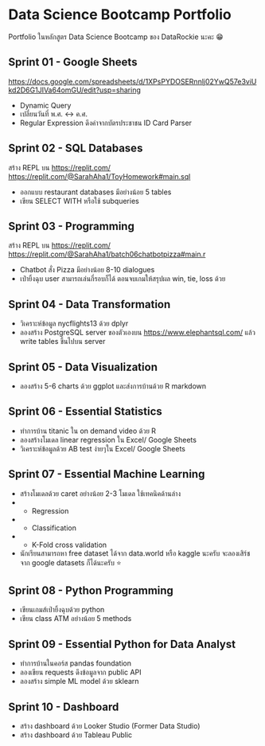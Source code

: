 # Data Science Bootcamp Portfolio
Portfolio ในหลักสูตร Data Science Bootcamp ของ DataRockie นะคะ 😁

## Sprint 01 - Google Sheets
https://docs.google.com/spreadsheets/d/1XPsPYDOSERnnlj02YwQ57e3viUkd2D6G1JIVa64omGU/edit?usp=sharing

- Dynamic Query
- เปลี่ยนวันที่ พ.ศ. <-> ค.ศ.
- Regular Expression ดึงค่าจากบัตรประชาชน ID Card Parser

## Sprint 02 - SQL Databases
สร้าง REPL บน https://replit.com/
https://replit.com/@SarahAha1/ToyHomework#main.sql

- ออกแบบ restaurant databases มีอย่างน้อย 5 tables
- เขียน SELECT WITH หรือใช้ subqueries

## Sprint 03 - Programming
สร้าง REPL บน https://replit.com/
https://replit.com/@SarahAha1/batch06chatbotpizza#main.r

- Chatbot สั่ง Pizza มีอย่างน้อย 8-10 dialogues
- เป่ายิ้งฉุบ user สามารถเล่นกี่รอบก็ได้ ตอนจบเกมให้สรุปผล win, tie, loss ด้วย

## Sprint 04 - Data Transformation

- วิเคราะห์ข้อมูล nycflights13 ด้วย dplyr
- ลองสร้าง PostgreSQL server ของตัวเองบน https://www.elephantsql.com/ แล้ว write tables ขึ้นไปบน server

## Sprint 05 - Data Visualization

- ลองสร้าง 5-6 charts ด้วย ggplot และส่งการบ้านด้วย R markdown

## Sprint 06 - Essential Statistics

- ทำการบ้าน titanic ใน on demand video ด้วย R
- ลองสร้างโมเดล linear regression ใน Excel/ Google Sheets
- วิเคราะห์ข้อมูลด้วย AB test ง่ายๆใน Excel/ Google Sheets

## Sprint 07 - Essential Machine Learning

- สร้างโมเดลด้วย caret อย่างน้อย 2-3 โมเดล ใช้เทคนิคด้านล่าง
- - Regression
- - Classification
- - K-Fold cross validation
- นักเรียนสามารถหา free dataset ได้จาก data.world หรือ kaggle นะครับ จะลองเสิร์ชจาก google datasets ก็ได้นะครับ ⭐

## Sprint 08 - Python Programming

- เขียนเกมส์เป่ายิ้งฉุบด้วย python
- เขียน class ATM อย่างน้อย 5 methods

## Sprint 09 - Essential Python for Data Analyst

- ทำการบ้านในคอร์ส pandas foundation
- ลองเขียน requests ดึงข้อมูลจาก public API
- ลองสร้าง simple ML model ด้วย sklearn

## Sprint 10 - Dashboard

- สร้าง dashboard ด้วย Looker Studio (Former Data Studio)
- สร้าง dashboard ด้วย Tableau Public
